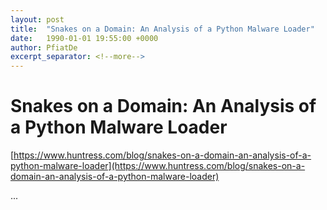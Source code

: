 ```yaml
---
layout: post
title:  "Snakes on a Domain: An Analysis of a Python Malware Loader"
date:   1990-01-01 19:55:00 +0000
author: PfiatDe
excerpt_separator: <!--more-->
---
```


# Snakes on a Domain: An Analysis of a Python Malware Loader
[https://www.huntress.com/blog/snakes-on-a-domain-an-analysis-of-a-python-malware-loader](https://www.huntress.com/blog/snakes-on-a-domain-an-analysis-of-a-python-malware-loader)

...
<!--more-->
